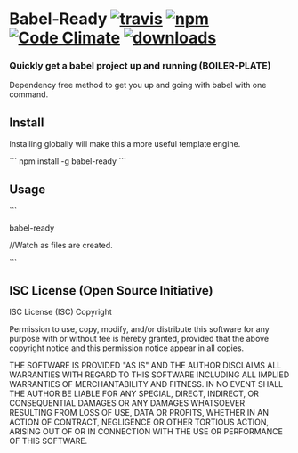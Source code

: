 # Babel-Ready [![travis][travis-image]][travis-url] [![npm][npm-image]][npm-url] [![Code Climate](https://codeclimate.com/github/CraigglesO/Babel-Ready/badges/gpa.svg)](https://codeclimate.com/github/CraigglesO/babel-ready) [![downloads][downloads-image]][downloads-url]

  [travis-image]: https://travis-ci.org/CraigglesO/Babel-Ready.svg?branch=master
  [travis-url]: https://travis-ci.org/CraigglesO/Babel-Ready
  [npm-image]: https://img.shields.io/npm/v/babel-ready.svg
  [npm-url]: https://npmjs.org/package/babel-ready
  [downloads-image]: https://img.shields.io/npm/dm/babel-ready.svg
  [downloads-url]: https://npmjs.org/package/babel-ready

### Quickly get a babel project up and running (BOILER-PLATE)

Dependency free method to get you up and going with babel with one command.

## Install
Installing globally will make this a more useful template engine.

\`\`\`
npm install -g babel-ready
\`\`\`

## Usage
\`\`\`

babel-ready

//Watch as files are created.

\`\`\`


## ISC License (Open Source Initiative)

ISC License (ISC)
Copyright <YEAR> <OWNER>

Permission to use, copy, modify, and/or distribute this software for any purpose with or without fee is hereby granted, provided that the above copyright notice and this permission notice appear in all copies.

THE SOFTWARE IS PROVIDED "AS IS" AND THE AUTHOR DISCLAIMS ALL WARRANTIES WITH REGARD TO THIS SOFTWARE INCLUDING ALL IMPLIED WARRANTIES OF MERCHANTABILITY AND FITNESS. IN NO EVENT SHALL THE AUTHOR BE LIABLE FOR ANY SPECIAL, DIRECT, INDIRECT, OR CONSEQUENTIAL DAMAGES OR ANY DAMAGES WHATSOEVER RESULTING FROM LOSS OF USE, DATA OR PROFITS, WHETHER IN AN ACTION OF CONTRACT, NEGLIGENCE OR OTHER TORTIOUS ACTION, ARISING OUT OF OR IN CONNECTION WITH THE USE OR PERFORMANCE OF THIS SOFTWARE.
